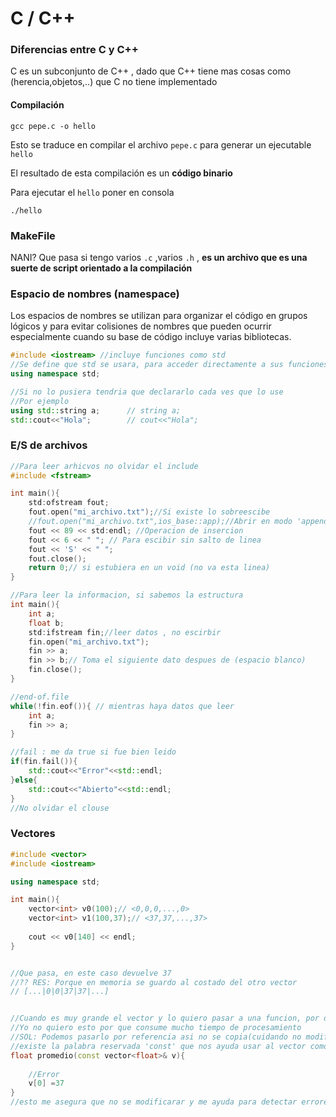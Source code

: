 # C / C++

### Diferencias entre C y C++

C es un subconjunto de C++ , dado que C++ tiene mas cosas como (herencia,objetos,..) que C no tiene implementado



#### Compilación

````shell
gcc pepe.c -o hello
````

Esto se traduce en compilar el archivo `pepe.c` para generar un ejecutable `hello`

El resultado de esta compilación es un **código binario**

Para ejecutar el `hello` poner en consola

````shell
./hello
````



### MakeFile

NANI? Que pasa si tengo varios `.c` ,varios `.h` , **es un archivo que es una suerte de script orientado a la compilación**





### Espacio de nombres (namespace)

Los espacios de nombres se utilizan para organizar el código en grupos lógicos y para evitar colisiones de nombres que pueden ocurrir especialmente cuando su base de código incluye varias bibliotecas.

````c++
#include <iostream> //incluye funciones como std
//Se define que std se usara, para acceder directamente a sus funciones
using namespace std; 

//Si no lo pusiera tendria que declararlo cada ves que lo use
//Por ejemplo
using std::string a;      // string a;
std::cout<<"Hola";		  // cout<<"Hola";
````

### E/S de archivos

````c++
//Para leer arhicvos no olvidar el include 
#include <fstream>

int main(){
    std:ofstream fout;
    fout.open("mi_archivo.txt");//Si existe lo sobreescibe
    //fout.open("mi_archivo.txt",ios_base::app);//Abrir en modo 'append' osea se escribe al final
    fout << 89 << std:endl; //Operacion de insercion
    fout << 6 << " "; // Para escibir sin salto de linea
    fout << 'S' << " ";
    fout.close();
    return 0;// si estubiera en un void (no va esta linea)
}

//Para leer la informacion, si sabemos la estructura
int main(){
    int a;
    float b;
    std:ifstream fin;//leer datos , no escirbir
    fin.open("mi_archivo.txt");
	fin >> a;
    fin >> b;// Toma el siguiente dato despues de (espacio blanco)
    fin.close();
}

//end-of.file
while(!fin.eof()){ // mientras haya datos que leer 
    int a;
    fin >> a; 
}

//fail : me da true si fue bien leido
if(fin.fail()){
    std::cout<<"Error"<<std::endl;
}else{
    std::cout<<"Abierto"<<std::endl;
}
//No olvidar el clouse
````

### Vectores

````c++
#include <vector>
#include <iostream>

using namespace std;

int main(){
	vector<int> v0(100);// <0,0,0,...,0>
	vector<int> v1(100,37);// <37,37,...,37>
	
	cout << v0[140] << endl;
}


//Que pasa, en este caso devuelve 37
//?? RES: Porque en memoria se guardo al costado del otro vector
// [...|0|0|37|37|...]


//Cuando es muy grande el vector y lo quiero pasar a una funcion, por defecto se hace una copia del vector
//Yo no quiero esto por que consume mucho tiempo de procesamiento
//SOL: Podemos pasarlo por referencia asi no se copia(cuidando no modificar el vector)
//existe la palabra reservada 'const' que nos ayuda usar al vector como 'solo-lectura' 
float promedio(const vector<float>& v){
	
	//Error
	v[0] =37
}
//esto me asegura que no se modificarar y me ayuda para detectar errores
````

